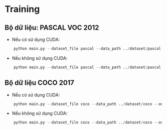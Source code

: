 # Training
## Bộ dữ liệu: PASCAL VOC 2012
- Nếu có sử dụng CUDA:
```python
    python main.py --dataset_file pascal --data_path ../dataset/pascal --output_dir output
```
- Nếu không sử dụng CUDA:
```python  
    python main.py --dataset_file pascal --data_path ../dataset/pascal --output_dir output --device cpu
```
## Bộ dữ liệu COCO 2017
- Nếu có sử dụng CUDA:
```python
    python main.py --dataset_file coco --data_path ../dataset/coco --output_dir output
```
- Nếu không sử dụng CUDA:
```python  
    python main.py --dataset_file coco --data_path ../dataset/coco --output_dir output --device cpu
```